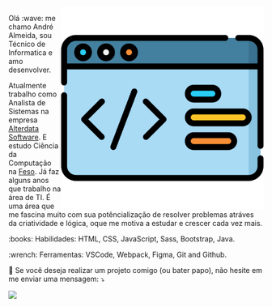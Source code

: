 <img src="img/image.png" min-width="400px" max-width="400px" width="400px" align="right" alt="computador-img">

<p align="left">
Olá :wave: me chamo André Almeida, sou Técnico de Informatica e amo desenvolver.
</p>

<p align="left">
Atualmente trabalho como Analista de Sistemas na empresa <a href="https://www.alterdata.com.br/">Alterdata Software</a>. E estudo Ciência da Computação na <a href="https://www.unifeso.edu.br/">Feso</a>. Já faz alguns anos que trabalho na área de TI. É uma área que me fascina muito com sua potêncialização de resolver problemas atráves da criatividade e lógica, oque me motiva a estudar e crescer cada vez mais. 
</p>

<p align="left">
:books: Habilidades: HTML, CSS, JavaScript, Sass, Bootstrap, Java.
</p>

<p align="left">
:wrench: Ferramentas: VSCode, Webpack, Figma, Git and Github.
</p>

<p align="left">
💌 Se você deseja realizar um projeto comigo (ou bater papo), não hesite em me enviar uma mensagem: ⤵️
</p>

<p align="left">
    <a href="https://www.linkedin.com/in/andreluas" alt="Linkedin">
        <img src="https://img.shields.io/badge/-Linkedin-0e76a8?style=for-the-badge&logo=Linkedin&logoColor=white&link=https://www.linkedin.com/in/andreluas" />
    </a>
</p>